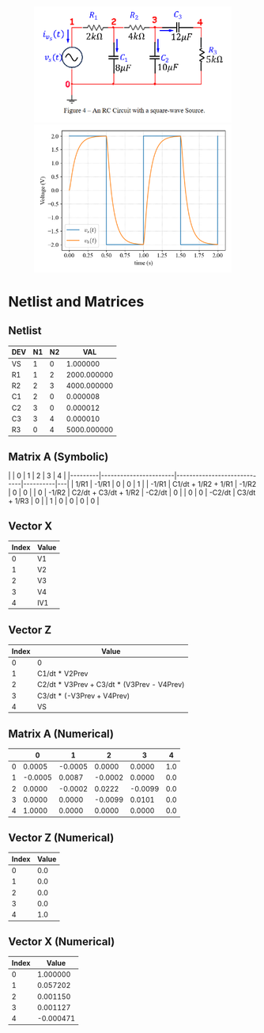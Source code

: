 <p align="center">
      <img src="Assets/Figure3.png" width="400" />
      <img src="Outputs/SquareSourceOutput.png" width="400" />
</p>
    
# Netlist and Matrices

## Netlist

| DEV | N1 | N2 | VAL |
|-----|----|----|----------------|
| VS  | 1  | 0  | 1.000000       |
| R1  | 1  | 2  | 2000.000000    |
| R2  | 2  | 3  | 4000.000000    |
| C1  | 2  | 0  | 0.000008       |
| C2  | 3  | 0  | 0.000012       |
| C3  | 3  | 4  | 0.000010       |
| R3  | 0  | 4  | 5000.000000    |

## Matrix A (Symbolic)
|     | 0       | 1        | 2        | 3        | 4  |
|---------|-----------------------|-----------------------------|----------|---|
| 1/R1    | -1/R1                 | 0                           | 0        | 1 |
| -1/R1   | C1/dt + 1/R2 + 1/R1   | -1/R2                       | 0        | 0 |
| 0       | -1/R2                 | C2/dt + C3/dt + 1/R2        | -C2/dt   | 0 |
| 0       | 0                     | -C2/dt                      | C3/dt + 1/R3 | 0 |
| 1       | 0                     | 0                           | 0        | 0 |

## Vector X

| Index | Value  |
|-------|--------|
| 0     | V1     |
| 1     | V2     |
| 2     | V3     |
| 3     | V4     |
| 4     | IV1    |

## Vector Z

| Index | Value  |
|-------|---------------------------------------------------------------|
| 0     | 0                                                           |
| 1     | C1/dt * V2Prev                                              |
| 2     | C2/dt * V3Prev + C3/dt * (V3Prev - V4Prev)                  |
| 3     | C3/dt * (-V3Prev + V4Prev)                                  |
| 4     | VS                                                          |

## Matrix A (Numerical)

|     | 0       | 1        | 2        | 3        | 4  |
|-----|---------|---------|---------|---------|----|
| 0   | 0.0005  | -0.0005 | 0.0000  | 0.0000  | 1.0 |
| 1   | -0.0005 | 0.0087  | -0.0002 | 0.0000  | 0.0 |
| 2   | 0.0000  | -0.0002 | 0.0222  | -0.0099 | 0.0 |
| 3   | 0.0000  | 0.0000  | -0.0099 | 0.0101  | 0.0 |
| 4   | 1.0000  | 0.0000  | 0.0000  | 0.0000  | 0.0 |

## Vector Z (Numerical)

| Index | Value |
|-------|------|
| 0     | 0.0  |
| 1     | 0.0  |
| 2     | 0.0  |
| 3     | 0.0  |
| 4     | 1.0  |

## Vector X (Numerical)

| Index | Value   |
|-------|---------|
| 0     | 1.000000 |
| 1     | 0.057202 |
| 2     | 0.001150 |
| 3     | 0.001127 |
| 4     | -0.000471 |
